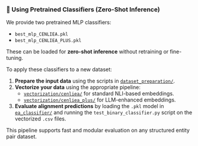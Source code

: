 ### 🔁 Using Pretrained Classifiers (Zero-Shot Inference)

We provide two pretrained MLP classifiers:

- `best_mlp_CENLIEA.pkl`
- `best_mlp_CENLIEA_PLUS.pkl`

These can be loaded for **zero-shot inference** without retraining or fine-tuning.

To apply these classifiers to a new dataset:

1. **Prepare the input data** using the scripts in [`dataset_preparation/`](../dataset_preparation).
2. **Vectorize your data** using the appropriate pipeline:
   - [`vectorization/cenliea/`](../vectorization/Cenliea) for standard NLI-based embeddings.
   - [`vectorization/cenliea_plus/`](../vectorization/Cenliea_plus) for LLM-enhanced embeddings.
3. **Evaluate alignment predictions** by loading the `.pkl` model in [`ea_classifier/`](../ea_classifier) and running the `test_binary_classifier.py` script on the vectorized `.csv` files.

This pipeline supports fast and modular evaluation on any structured entity pair dataset.
